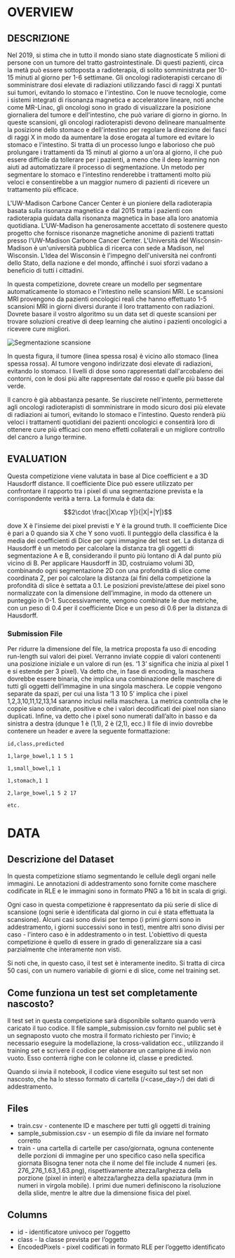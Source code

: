 # OVERVIEW

## DESCRIZIONE

Nel 2019, si stima che in tutto il mondo siano state diagnosticate 5 milioni di persone con un tumore del tratto gastrointestinale. Di questi pazienti, circa la metà può essere sottoposta a radioterapia, di solito somministrata per 10-15 minuti al giorno per 1-6 settimane. Gli oncologi radioterapisti cercano di somministrare dosi elevate di radiazioni utilizzando fasci di raggi X puntati sui tumori, evitando lo stomaco e l'intestino. Con le nuove tecnologie, come i sistemi integrati di risonanza magnetica e acceleratore lineare, noti anche come MR-Linac, gli oncologi sono in grado di visualizzare la posizione giornaliera del tumore e dell'intestino, che può variare di giorno in giorno. In queste scansioni, gli oncologi radioterapisti devono delineare manualmente la posizione dello stomaco e dell'intestino per regolare la direzione dei fasci di raggi X in modo da aumentare la dose erogata al tumore ed evitare lo stomaco e l'intestino. Si tratta di un processo lungo e laborioso che può prolungare i trattamenti da 15 minuti al giorno a un'ora al giorno, il che può essere difficile da tollerare per i pazienti, a meno che il deep learning non aiuti ad automatizzare il processo di segmentazione. Un metodo per segmentare lo stomaco e l'intestino renderebbe i trattamenti molto più veloci e consentirebbe a un maggior numero di pazienti di ricevere un trattamento più efficace.

L'UW-Madison Carbone Cancer Center è un pioniere della radioterapia basata sulla risonanza magnetica e dal 2015 tratta i pazienti con radioterapia guidata dalla risonanza magnetica in base alla loro anatomia quotidiana. L'UW-Madison ha generosamente accettato di sostenere questo progetto che fornisce risonanze magnetiche anonime di pazienti trattati presso l'UW-Madison Carbone Cancer Center. L'Università del Wisconsin-Madison è un'università pubblica di ricerca con sede a Madison, nel Wisconsin. L'Idea del Wisconsin è l'impegno dell'università nei confronti dello Stato, della nazione e del mondo, affinché i suoi sforzi vadano a beneficio di tutti i cittadini.

In questa competizione, dovrete creare un modello per segmentare automaticamente lo stomaco e l'intestino nelle scansioni MRI. Le scansioni MRI provengono da pazienti oncologici reali che hanno effettuato 1-5 scansioni MRI in giorni diversi durante il loro trattamento con radiazioni. Dovrete basare il vostro algoritmo su un data set di queste scansioni per trovare soluzioni creative di deep learning che aiutino i pazienti oncologici a ricevere cure migliori.

![Segmentazione scansione](https://lh5.googleusercontent.com/zbBUgbj1jyZxyu3r1vr5zKKr8yK1hSdwAM3HpD_n6j2W-5-wKP3ZRusi_3yskSgnC-tMRKqOEtLycbLkTWCJAUe4Cylv_VsW81DYI4ray02uZLeSnlzAuZRIU7L2Q0KURYSMqFI)

In questa figura, il tumore (linea spessa rosa) è vicino allo stomaco (linea spessa rossa). Al tumore vengono indirizzate dosi elevate di radiazioni, evitando lo stomaco. I livelli di dose sono rappresentati dall'arcobaleno dei contorni, con le dosi più alte rappresentate dal rosso e quelle più basse dal verde.

Il cancro è già abbastanza pesante. Se riuscirete nell'intento, permetterete agli oncologi radioterapisti di somministrare in modo sicuro dosi più elevate di radiazioni ai tumori, evitando lo stomaco e l'intestino. Questo renderà più veloci i trattamenti quotidiani dei pazienti oncologici e consentirà loro di ottenere cure più efficaci con meno effetti collaterali e un migliore controllo del cancro a lungo termine.

## EVALUATION

Questa competizione viene valutata in base al Dice coefficient e a 3D Hausdorff distance. Il coefficiente Dice può essere utilizzato per confrontare il rapporto tra i pixel di una segmentazione prevista e la corrispondente verità a terra. La formula è data da:

$$2\cdot \frac{|X\cap Y|}{|X|+|Y|}$$

dove X è l'insieme dei pixel previsti e Y è la ground truth. Il coefficiente Dice è pari a 0 quando sia X che Y sono vuoti. Il punteggio della classifica è la media dei coefficienti di Dice per ogni immagine del test set.
La distanza di Hausdorff è un metodo per calcolare la distanza tra gli oggetti di segmentazione A e B, considerando il punto più lontano di A dal punto più vicino di B.
Per applicare Hausdorff in 3D, costruiamo volumi 3D, combinando ogni segmentazione 2D con una profondità di slice come coordinata Z, per poi calcolare la distanza (ai fini della competizione la profondità di slice è settata a 0.1. Le posizioni previste/attese dei pixel sono normalizzate con la dimensione dell’immagine, in modo da ottenere un punteggio in 0-1.
Successivamente, vengono combinate le due metriche, con un peso di 0.4 per il coefficiente Dice e un peso di 0.6 per la distanza di Hausdorff.

### Submission File

Per ridurre la dimensione del file, la metrica proposta fa uso di encoding run-length sui valori dei pixel.
Verranno inviate coppie di valori contenenti una posizione iniziale e un valore di run (es. ‘1 3’ significa che inizia al pixel 1 e si estende per 3 pixel).
Va detto che, in fase di encoding, la maschera dovrebbe essere binaria, che implica una combinazione delle maschere di tutti gli oggetti dell’immagine in una singola maschera.
Le coppie vengono separate da spazi, per cui una lista ‘1 3 10 5’ implica che i pixel 1,2,3,10,11,12,13,14 saranno inclusi nella maschera.
La metrica controlla che le coppie siano ordinate, positive e che i valori decodificati dei pixel non siano duplicati.
Infine, va detto che i pixel sono numerati dall’alto in basso e da sinistra a destra (dunque 1 è (1,1), 2 è (2,1), ecc.)
Il file di invio dovrebbe contenere un header e avere la seguente formattazione:

`id,class,predicted`

`1,large_bowel,1 1 5 1`

`1,small_bowel,1 1`

`1,stomach,1 1`

`2,large_bowel,1 5 2 17`

`etc.`

# DATA

## Descrizione del Dataset
In questa competizione stiamo segmentando le cellule degli organi nelle immagini. Le annotazioni di addestramento sono fornite come maschere codificate in RLE e le immagini sono in formato PNG a 16 bit in scala di grigi.

Ogni caso in questa competizione è rappresentato da più serie di slice di scansione (ogni serie è identificata dal giorno in cui è stata effettuata la scansione). Alcuni casi sono divisi per tempo (i primi giorni sono in addestramento, i giorni successivi sono in test), mentre altri sono divisi per caso - l'intero caso è in addestramento o in test. L'obiettivo di questa competizione è quello di essere in grado di generalizzare sia a casi parzialmente che interamente non visti.

Si noti che, in questo caso, il test set è interamente inedito. Si tratta di circa 50 casi, con un numero variabile di giorni e di slice, come nel training set.

## Come funziona un test set completamente nascosto?

Il test set in questa competizione sarà disponibile soltanto quando verrà caricato il tuo codice. Il file sample_submission.csv fornito nel public set è un segnaposto vuoto che mostra il formato richiesto per l'invio; è necessario eseguire la modellazione, la cross-validation ecc., utilizzando il training set e scrivere il codice per elaborare un campione di invio non vuoto. Esso conterrà righe con le colonne id, classe e predicted.

Quando si invia il notebook, il codice viene eseguito sul test set non nascosto, che ha lo stesso formato di cartella (<case>/<case_day>/<scans>) dei dati di addestramento.

## Files

* train.csv - contenente ID e maschere per tutti gli oggetti di training
* sample_submission.csv - un esempio di file da inviare nel formato corretto
* train - una cartella di cartelle per caso/giornata, ognuna contenente delle porzioni di immagine per uno specifico caso nella specifica giornata
Bisogna tener nota che il nome del file include 4 numeri (es. 276_276_1.63_1.63.png), rispettivamente altezza/larghezza della porzione (pixel in interi) e altezza/larghezza della spaziatura (mm in numeri in virgola mobile). I primi due numeri definiscono la risoluzione della slide, mentre le altre due la dimensione fisica del pixel.

## Columns

* id - identificatore univoco per l’oggetto
* class - la classe prevista per l’oggetto
* EncodedPixels - pixel codificati in formato RLE per l’oggetto identificato
